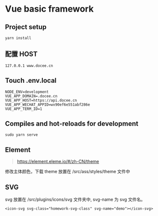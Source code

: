 # Vue basic framework

## Project setup
```
yarn install
```

## 配置 HOST

```
127.0.0.1 www.docee.cn
```

## Touch .env.local

```
NODE_ENV=development
VUE_APP_DOMAIN=.docee.cn
VUE_APP_HOST=https://api.docee.cn
VUE_APP_WECHAT_APPID=wx90ef6e551abf286e
VUE_APP_TERM_ID=1
```

## Compiles and hot-reloads for development

```
sudo yarn serve
```

## Element
>https://element.eleme.io/#/zh-CN/theme

修改主体颜色，下载 theme 放置在 /src/ass/styles/theme 文件中

## SVG
svg 放置在 /src/plugins/icons/svg 文件夹中, svg-name 为 svg 文件名。

```
<icon-svg svg-class="homework-svg-class" svg-name="demo"></icon-svg>
```




